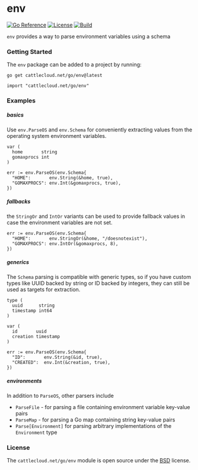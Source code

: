# env

[![Go Reference](https://pkg.go.dev/badge/cattlecloud.net/go/env.svg)](https://pkg.go.dev/cattlecloud.net/go/env)
[![License](https://img.shields.io/github/license/cattlecloud/env?color=7C00D8&style=flat-square&label=License)](https://github.com/cattlecloud/env/blob/main/LICENSE)
[![Build](https://img.shields.io/github/actions/workflow/status/cattlecloud/env/ci.yaml?style=flat-square&color=0FAA07&label=Tests)](https://github.com/cattlecloud/env/actions/workflows/ci.yaml)

`env` provides a way to parse environment variables using a schema

### Getting Started

The `env` package can be added to a project by running:

```shell
go get cattlecloud.net/go/env@latest
```

```shell
import "cattlecloud.net/go/env"
```

### Examples

##### basics

Use `env.ParseOS` and `env.Schema` for conveniently extracting values from the
operating system environment variables.

```
var (
  home       string
  gomaxprocs int
)

err := env.ParseOS(env.Schema{
  "HOME":       env.String(&home, true),
  "GOMAXPROCS": env.Int(&gomaxprocs, true),
})
```

##### fallbacks

the `StringOr` and `IntOr` variants can be used to provide fallback values in
case the environment variables are not set.

```
err := env.ParseOS(env.Schema{
  "HOME":       env.StringOr(&home, "/doesnotexist"),
  "GOMAXPROCS": env.IntOr(&gomaxprocs, 8),
})
```

##### generics

The `Schema` parsing is compatible with generic types, so if you have custom types
like UUID backed by string or ID backed by integers, they can still be used as
targets for extraction.

```
type (
  uuid      string
  timestamp int64
)

var (
  id       uuid
  creation timestamp
)

err := env.ParseOS(env.Schema{
  "ID":       env.String(&id, true),
  "CREATED":  env.Int(&creation, true),
})
```

##### environments

In addition to `ParseOS`, other parsers include

- `ParseFile` - for parsing a file containing environment variable key-value pairs
- `ParseMap` - for parsing a Go map containing string key-value pairs
- `Parse[Environment]` for parsing arbitrary implementations of the `Environment` type

### License

The `cattlecloud.net/go/env` module is open source under the [BSD](LICENSE) license.
